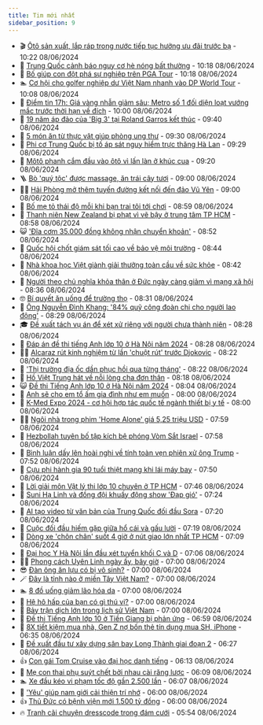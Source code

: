 ```yaml
---
title: Tim mới nhất
sidebar_position: 9
---
```


<!-- vnexpress-tin-moi-nhat:START -->
- 🎬 [Ôtô sản xuất, lắp ráp trong nước tiếp tục hưởng ưu đãi trước bạ](https://vnexpress.net/oto-san-xuat-lap-rap-trong-nuoc-tiep-tuc-huong-uu-dai-truoc-ba-4755677.html) - 10:22 08/06/2024
- 🐎 [Trung Quốc cảnh báo nguy cơ hè nóng bất thường](https://vnexpress.net/trung-quoc-canh-bao-nguy-co-he-nong-bat-thuong-4756020.html) - 10:18 08/06/2024
- 🦍 [Bố giúp con đột phá sự nghiệp trên PGA Tour](https://vnexpress.net/bo-giup-con-dot-pha-su-nghiep-tren-pga-tour-4756037.html) - 10:18 08/06/2024
- 🏊 [Cơ hội cho golfer nghiệp dư Việt Nam nhanh vào DP World Tour](https://vnexpress.net/co-hoi-cho-golfer-nghiep-du-viet-nam-nhanh-vao-dp-world-tour-4755976.html) - 10:08 08/06/2024
- 🎊 [Điểm tin 17h: Giá vàng nhẫn giảm sâu; Metro số 1 đối diện loạt vướng mắc trước thời hạn về đích](https://vnexpress.net/diem-tin-17h-gia-vang-nhan-giam-sau-metro-so-1-doi-dien-loat-vuong-mac-truoc-thoi-han-ve-dich-4756035.html) - 10:00 08/06/2024
- 🎃 [19 năm áp đảo của &#39;Big 3&#39; tại Roland Garros kết thúc](https://vnexpress.net/19-nam-ap-dao-cua-big-3-tai-roland-garros-ket-thuc-4756014.html) - 09:40 08/06/2024
- 🧰 [5 món ăn từ thực vật giúp phòng ung thư](https://vnexpress.net/5-mon-an-tu-thuc-vat-giup-phong-ung-thu-4755838.html) - 09:30 08/06/2024
- 🔭 [Phi cơ Trung Quốc bị tố áp sát nguy hiểm trực thăng Hà Lan](https://vnexpress.net/phi-co-trung-quoc-bi-to-ap-sat-nguy-hiem-truc-thang-ha-lan-4756018.html) - 09:29 08/06/2024
- 🫶 [Môtô phanh cắm đầu vào ôtô vì lấn làn ở khúc cua](https://vnexpress.net/moto-phanh-cam-dau-vao-oto-vi-lan-lan-o-khuc-cua-4755988.html) - 09:20 08/06/2024
- 🪜 [Bò &#39;quý tộc&#39; được massage, ăn trái cây tươi](https://vnexpress.net/bo-quy-toc-duoc-massage-an-trai-cay-tuoi-4754624.html) - 09:00 08/06/2024
- 👨‍🏫 [Hải Phòng mở thêm tuyến đường kết nối đến đảo Vũ Yên](https://vnexpress.net/hai-phong-mo-them-tuyen-duong-ket-noi-den-dao-vu-yen-4755999.html) - 09:00 08/06/2024
- 🎊 [Bố mẹ tỏ thái độ mỗi khi bạn trai tôi tới chơi](https://vnexpress.net/bo-me-to-thai-do-moi-khi-ban-trai-toi-toi-choi-4755921.html) - 08:59 08/06/2024
- 🎊 [Thanh niên New Zealand bị phạt vì vẽ bậy ở trung tâm TP HCM](https://vnexpress.net/thanh-nien-new-zealand-bi-phat-vi-ve-bay-o-trung-tam-tp-hcm-4756019.html) - 08:58 08/06/2024
- 😺 [&#39;Đĩa cơm 35.000 đồng không nhận chuyển khoản&#39;](https://vnexpress.net/dia-com-35-000-dong-khong-nhan-chuyen-khoan-4755981.html) - 08:52 08/06/2024
- 🐘 [Quốc hội chốt giám sát tối cao về bảo vệ môi trường](https://vnexpress.net/quoc-hoi-chot-giam-sat-toi-cao-ve-bao-ve-moi-truong-4756003.html) - 08:44 08/06/2024
- 🌁 [Nhà khoa học Việt giành giải thưởng toàn cầu về sức khỏe](https://vnexpress.net/nha-khoa-hoc-viet-gianh-giai-thuong-toan-cau-ve-suc-khoe-4756007.html) - 08:42 08/06/2024
- 🐲 [Người theo chủ nghĩa khỏa thân ở Đức ngày càng giảm vì mạng xã hội](https://vnexpress.net/nguoi-theo-chu-nghia-khoa-than-o-duc-ngay-cang-giam-vi-mang-xa-hoi-4755992.html) - 08:36 08/06/2024
- 🤓 [Bí quyết ăn uống để trường thọ](https://vnexpress.net/bi-quyet-an-uong-de-truong-tho-4755855.html) - 08:31 08/06/2024
- 💪 [Ông Nguyễn Đình Khang: &#39;84% quỹ công đoàn chi cho người lao động&#39;](https://vnexpress.net/ong-nguyen-dinh-khang-84-quy-cong-doan-chi-cho-nguoi-lao-dong-4755968.html) - 08:29 08/06/2024
- 🎓 [Đề xuất tách vụ án để xét xử riêng với người chưa thành niên](https://vnexpress.net/de-xuat-tach-vu-an-de-xet-xu-rieng-voi-nguoi-chua-thanh-nien-4756000.html) - 08:28 08/06/2024
- 🫣 [Đáp án đề thi tiếng Anh lớp 10 ở Hà Nội năm 2024](https://vnexpress.net/dap-an-de-thi-tieng-anh-lop-10-o-ha-noi-nam-2024-4755889.html) - 08:28 08/06/2024
- 🧑‍💻 [Alcaraz rút kinh nghiệm từ lần &#39;chuột rút&#39; trước Djokovic](https://vnexpress.net/alcaraz-rut-kinh-nghiem-tu-lan-chuot-rut-truoc-djokovic-4756005.html) - 08:22 08/06/2024
- 🐲 [&#39;Thị trường địa ốc dần phục hồi qua từng tháng&#39;](https://vnexpress.net/thi-truong-dia-oc-dan-phuc-hoi-qua-tung-thang-4755991.html) - 08:22 08/06/2024
- 🌝 [Hồ Việt Trung hát về nỗi lòng cha đơn thân](https://vnexpress.net/ho-viet-trung-hat-ve-noi-long-cha-don-than-4755957.html) - 08:18 08/06/2024
- 😺 [Đề thi Tiếng Anh lớp 10 ở Hà Nội năm 2024](https://vnexpress.net/de-thi-tieng-anh-lop-10-o-ha-noi-nam-2024-4755886.html) - 08:04 08/06/2024
- 🐎 [Anh sẽ cho em tổ ấm gia đình như em muốn](https://vnexpress.net/anh-se-cho-em-to-am-gia-dinh-nhu-em-muon-4755960.html) - 08:00 08/06/2024
- 🎡 [K-Med Expo 2024 - cơ hội hợp tác quốc tế ngành thiết bị y tế](https://vnexpress.net/k-med-expo-2024-co-hoi-hop-tac-quoc-te-nganh-thiet-bi-y-te-4755989.html) - 08:00 08/06/2024
- 👨‍🏫 [Ngôi nhà trong phim &#39;Home Alone&#39; giá 5,25 triệu USD](https://vnexpress.net/ngoi-nha-trong-phim-home-alone-gia-5-25-trieu-usd-4755924.html) - 07:59 08/06/2024
- 🦆 [Hezbollah tuyên bố tập kích bệ phóng Vòm Sắt Israel](https://vnexpress.net/hezbollah-tuyen-bo-tap-kich-be-phong-vom-sat-israel-4755923.html) - 07:58 08/06/2024
- 🚦 [Bình luận dấy lên hoài nghi về tính toàn vẹn phiên xử ông Trump](https://vnexpress.net/binh-luan-day-len-hoai-nghi-ve-tinh-toan-ven-phien-xu-ong-trump-4755985.html) - 07:52 08/06/2024
- 💫 [Cựu phi hành gia 90 tuổi thiệt mạng khi lái máy bay](https://vnexpress.net/cuu-phi-hanh-gia-90-tuoi-thiet-mang-khi-lai-may-bay-4755967.html) - 07:50 08/06/2024
- 🎉 [Lời giải môn Vật lý thi lớp 10 chuyên ở TP HCM](https://vnexpress.net/loi-giai-mon-vat-ly-thi-lop-10-chuyen-o-tp-hcm-4755993.html) - 07:46 08/06/2024
- 🌋 [Suni Hạ Linh và đồng đội khuấy động show &#39;Đạp gió&#39;](https://vnexpress.net/suni-ha-linh-va-dong-doi-khuay-dong-show-dap-gio-4755971.html) - 07:24 08/06/2024
- 🤖 [AI tạo video từ văn bản của Trung Quốc đối đầu Sora](https://vnexpress.net/ai-tao-video-tu-van-ban-cua-trung-quoc-doi-dau-sora-4755974.html) - 07:20 08/06/2024
- 🦏 [Cuộc đối đầu hiếm gặp giữa hổ cái và gấu lười](https://vnexpress.net/cuoc-doi-dau-hiem-gap-giua-ho-cai-va-gau-luoi-4755827.html) - 07:19 08/06/2024
- 🦩 [Dòng xe &#39;chôn chân&#39; suốt 4 giờ ở nút giao lớn nhất TP HCM](https://vnexpress.net/dong-xe-chon-chan-suot-4-gio-o-nut-giao-lon-nhat-tp-hcm-4755984.html) - 07:09 08/06/2024
- 👺 [Đại học Y Hà Nội lần đầu xét tuyển khối C và D](https://vnexpress.net/dai-hoc-y-ha-noi-lan-dau-xet-tuyen-khoi-c-va-d-4755963.html) - 07:06 08/06/2024
- 🧑‍🏫 [Phong cách Uyên Linh ngày ấy, bây giờ](https://vnexpress.net/phong-cach-uyen-linh-ngay-ay-bay-gio-4755751.html) - 07:00 08/06/2024
- 😎 [Đàn ông ăn lựu có bị vô sinh?](https://vnexpress.net/dan-ong-an-luu-co-bi-vo-sinh-4754962.html) - 07:00 08/06/2024
- 🪄 [Đây là tỉnh nào ở miền Tây Việt Nam?](https://vnexpress.net/day-la-tinh-nao-o-mien-tay-viet-nam-4754557.html) - 07:00 08/06/2024
- 🏊 [8 đồ uống giảm lão hóa da](https://vnexpress.net/8-do-uong-giam-lao-hoa-da-4755951.html) - 07:00 08/06/2024
- 💃 [Hệ hô hấp của bạn có gì thú vị?](https://vnexpress.net/he-ho-hap-cua-ban-co-gi-thu-vi-4755926.html) - 07:00 08/06/2024
- 🦆 [Bảy trận dịch lớn trong lịch sử Việt Nam](https://vnexpress.net/bay-tran-dich-lon-trong-lich-su-viet-nam-4755883.html) - 07:00 08/06/2024
- 🎊 [Đề thi Tiếng Anh lớp 10 ở Tiền Giang bị phản ứng](https://vnexpress.net/de-thi-tieng-anh-lop-10-o-tien-giang-bi-phan-ung-4755266.html) - 06:59 08/06/2024
- 👺 [8X tiết kiệm mua nhà, Gen Z nợ bốn thẻ tín dụng mua SH, iPhone](https://vnexpress.net/8x-tiet-kiem-mua-nha-gen-z-no-bon-the-tin-dung-mua-sh-iphone-4755860.html) - 06:35 08/06/2024
- 🎡 [Đề xuất đầu tư xây dựng sân bay Long Thành giai đoạn 2](https://vnexpress.net/de-xuat-dau-tu-xay-dung-san-bay-long-thanh-giai-doan-2-4755913.html) - 06:27 08/06/2024
- 👍 [Con gái Tom Cruise vào đại học danh tiếng](https://vnexpress.net/con-gai-tom-cruise-vao-dai-hoc-danh-tieng-4755962.html) - 06:13 08/06/2024
- 🐎 [Mẹ con thai phụ suýt chết bởi nhau cài răng lược](https://vnexpress.net/me-con-thai-phu-suyt-chet-boi-nhau-cai-rang-luoc-4755570.html) - 06:09 08/06/2024
- 🏊 [Xe đầu kéo vi phạm tốc độ gần 2.500 lần](https://vnexpress.net/xe-dau-keo-vi-pham-toc-do-gan-2-500-lan-4755949.html) - 06:07 08/06/2024
- 🦩 [&#39;Yêu&#39; giúp nam giới cải thiện trí nhớ](https://vnexpress.net/yeu-giup-nam-gioi-cai-thien-tri-nho-4755833.html) - 06:00 08/06/2024
- 👍 [Thủ Đức có bệnh viện mới 1.500 tỷ đồng](https://vnexpress.net/thu-duc-co-benh-vien-moi-1-500-ty-dong-4755779.html) - 06:00 08/06/2024
- 🔥 [Tranh cãi chuyện dresscode trong đám cưới](https://vnexpress.net/tranh-cai-chuyen-dresscode-trong-dam-cuoi-4755912.html) - 05:54 08/06/2024<!-- vnexpress-tin-moi-nhat:END -->
